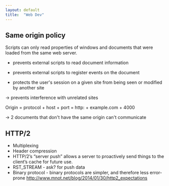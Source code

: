 ```yaml
---
layout: default
title:  "Web Dev"
---
```


## Same origin policy

Scripts can only read properties of windows and documents that were loaded from the same web server.

- prevents external scripts to read document information

- prevents external scripts to register events on the document

- protects the user's session on a given site from being seen or modified by another site

-> prevents interference with unrelated sites

Origin = protocol + host + port = http: + example.com + 4000

-> 2 documents that don't have the same origin can't communicate

## HTTP/2

- Multiplexing
- Header compression
- HTTP/2’s “server push” allows a server to proactively send things to the client’s cache for future use.
- RST_STREAM - ask? for push data
- Binary protocol - binary protocols are simpler, and therefore less error-prone
<http://www.mnot.net/blog/2014/01/30/http2_expectations>
